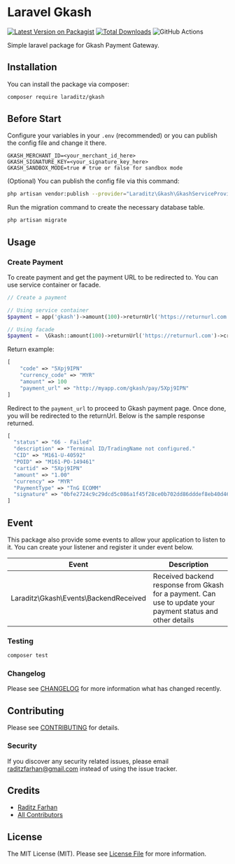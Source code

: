 # Laravel Gkash

[![Latest Version on Packagist](https://img.shields.io/packagist/v/laraditz/gkash.svg?style=flat-square)](https://packagist.org/packages/laraditz/gkash)
[![Total Downloads](https://img.shields.io/packagist/dt/laraditz/gkash.svg?style=flat-square)](https://packagist.org/packages/laraditz/gkash)
![GitHub Actions](https://github.com/laraditz/gkash/actions/workflows/main.yml/badge.svg)

Simple laravel package for Gkash Payment Gateway.

## Installation

You can install the package via composer:

```bash
composer require laraditz/gkash
```

## Before Start

Configure your variables in your `.env` (recommended) or you can publish the config file and change it there.
```
GKASH_MERCHANT_ID=<your_merchant_id_here>
GKASH_SIGNATURE_KEY=<your_signature_key_here>
GKASH_SANDBOX_MODE=true # true or false for sandbox mode
```

(Optional) You can publish the config file via this command:
```bash
php artisan vendor:publish --provider="Laraditz\Gkash\GkashServiceProvider" --tag="config"
```

Run the migration command to create the necessary database table.
```bash
php artisan migrate
```

## Usage

### Create Payment
To create payment and get the payment URL to be redirected to. You can use service container or facade.
```php
// Create a payment

// Using service container
$payment = app('gkash')->amount(100)->returnUrl('https://returnurl.com')->createPayment();

// Using facade
$payment =  \Gkash::amount(100)->returnUrl('https://returnurl.com')->createPayment();

```

Return example:
```php
[
    "code" => "5Xpj9IPN"
    "currency_code" => "MYR"
    "amount" => 100
    "payment_url" => "http://myapp.com/gkash/pay/5Xpj9IPN"
]
```

Redirect to the `payment_url` to proceed to Gkash payment page. Once done, you will be redirected to the returnUrl. Below is the sample response returned.
```php
[
  "status" => "66 - Failed"
  "description" => "Terminal ID/TradingName not configured."
  "CID" => "M161-U-40592"
  "POID" => "M161-PO-149461"
  "cartid" => "5Xpj9IPN"
  "amount" => "1.00"
  "currency" => "MYR"
  "PaymentType" => "TnG ECOMM"
  "signature" => "0bfe2724c9c29dcd5c086a1f45f28ce0b702dd86dddef8eb40d46001ce76dff76a8f18b9f993f6cbb104206041866f239c4239878f62c043b4252a0c00a3a374"
]
```

## Event

This package also provide some events to allow your application to listen to it. You can create your listener and register it under event below.

| Event                                     |  Description  
|-------------------------------------------|-----------------------|
| Laraditz\Gkash\Events\BackendReceived    | Received backend response from Gkash for a payment. Can use to update your payment status and other details


### Testing

```bash
composer test
```

### Changelog

Please see [CHANGELOG](CHANGELOG.md) for more information what has changed recently.

## Contributing

Please see [CONTRIBUTING](CONTRIBUTING.md) for details.

### Security

If you discover any security related issues, please email raditzfarhan@gmail.com instead of using the issue tracker.

## Credits

-   [Raditz Farhan](https://github.com/laraditz)
-   [All Contributors](../../contributors)

## License

The MIT License (MIT). Please see [License File](LICENSE.md) for more information.

